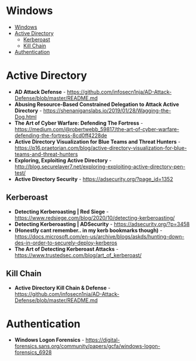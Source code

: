 # Windows 

<!--- begin -->
- [Windows](#windows)
- [Active Directory](#active-directory)
  - [Kerberoast](#kerberoast)
  - [Kill Chain](#kill-chain)
- [Authentication](#authentication)
<!--- end -->

# Active Directory 
* **AD Attack Defense** - <https://github.com/infosecn1nja/AD-Attack-Defense/blob/master/README.md>
* **Abusing Resource-Based Constrained Delegation to Attack Active Directory** - <https://shenaniganslabs.io/2019/01/28/Wagging-the-Dog.html>
* **The Art of Cyber Warfare: Defending The Fortress** - <https://medium.com/@robertwebb_59817/the-art-of-cyber-warfare-defending-the-fortress-8cd0ff4228de>
* **Active Directory Visualization for Blue Teams and Threat Hunters** - <https://p16.praetorian.com/blog/active-directory-visualization-for-blue-teams-and-threat-hunters>
* **Exploring, Exploiting Active Directory** - <http://blog.securelayer7.net/exploring-exploiting-active-directory-pen-test/>
* **Active Directory Security** - <https://adsecurity.org/?page_id=1352>

## Kerberoast
* **Detecting Kerberoasting | Red Siege** - <https://www.redsiege.com/blog/2020/10/detecting-kerberoasting/>
* **Detecting Kerberoasting | ADSecurity** - <https://adsecurity.org/?p=3458>
* **(Honestly cant remember.. in my kerb bookmarks though)** - <https://docs.microsoft.com/en-us/archive/blogs/askds/hunting-down-des-in-order-to-securely-deploy-kerberos>
* **The Art of Detecting Kerberoast Attacks** - <https://www.trustedsec.com/blog/art_of_kerberoast/>


## Kill Chain 
* **Active Directory Kill Chain & Defense** - <https://github.com/infosecn1nja/AD-Attack-Defense/blob/master/README.md>

# Authentication 

* **Windows Logon Forensics** - https://digital-forensics.sans.org/community/papers/gcfa/windows-logon-forensics_6928
